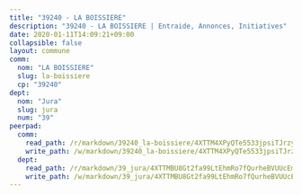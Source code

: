 ```yaml
---
title: "39240 - LA BOISSIERE"
description: "39240 - LA BOISSIERE | Entraide, Annonces, Initiatives"
date: 2020-01-11T14:09:21+09:00
collapsible: false
layout: commune
comm:
  nom: "LA BOISSIERE"
  slug: la-boissiere
  cp: "39240"
dept:
  nom: "Jura"
  slug: jura
  num: "39"
peerpad:
  comm:
    read_path: /r/markdown/39240_la-boissiere/4XTTM4XPyQTe5533jpsiTJrzy7uA7msKcB4iWQfigwfcbQEhe
    write_path: /w/markdown/39240_la-boissiere/4XTTM4XPyQTe5533jpsiTJrzy7uA7msKcB4iWQfigwfcbQEhe-K3TgTf8q6RZLKQrA34YMtvfX3HHwEKHEzn1a9qZGzSUCLQzPzTmSPEhyxPNue7diDuKWPbMTPCUuEWRGGruuuSezErdBepVdcXBVRTh2EUF2k4wXEbfsLayMfGzG6veBiYFPd9Xv
  dept:
    read_path: /r/markdown/39_jura/4XTTMBU8Gt2fa99LtEhmRo7fQurheBVUUcEmcUcrj82YN8mg7
    write_path: /w/markdown/39_jura/4XTTMBU8Gt2fa99LtEhmRo7fQurheBVUUcEmcUcrj82YN8mg7-K3TgTcNZmu4vnNMaCfgcL8UVTLrMMzc995tkrcbQnJrz2QJUTFFzY77q7ECMK21XeFnonjpMWqFzgVngXjdq8HzYe3HRbuYXbvX8ofWBv48UvWuvbrbp8aQGQQcfezWASxj7orH1
---
```


